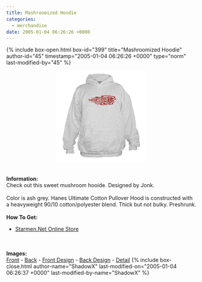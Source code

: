 ```yaml
---
title: Mashroomized Hoodie
categories:
  - merchandise
date: 2005-01-04 06:26:26 +0000
---
```

{% include box-open.html box-id="399" title="Mashroomized Hoodie" author-id="45" timestamp="2005-01-04 06:26:26 +0000" type="norm" last-modified-by="45" %}
	<center>
	<img src="/merchandise/images/smn_mh_title.png" border="0" alt="Mashroomized Hoodie" />
	</center>
	<br /><br />
	<b>Information:</b>
	<br />
	Check out this sweet mushroom hooide. Designed by Jonk.
	<br /><br />
	Color is ash grey. Hanes Ultimate Cotton Pullover Hood is constructed with a 
	heavyweight 90/10 cotton/polyester blend. Thick but not bulky. Preshrunk.
	<br /><br />
	<b>How To Get:</b>
	<br />
	<ul>
	<li><a href="http://www.cafeshops.com/starmen.8705567">Starmen.Net Online Store</a></li>
	</ul>
	<br /><br />
	<b>Images:</b>
	<br />
	<a href="/merchandise/images/smn_mh_front.jpg">Front</a> - <a href="/merchandise/images/smn_mh_back.jpg">Back</a> - <a href="/merchandise/images/smn_mh_fdesign.jpg">Front Design</a> - 
	<a href="/merchandise/images/smn_mh_bdesign.jpg">Back Design</a> - <a href="/merchandise/images/smn_hoodie.jpg">Detail</a>
{% include box-close.html author-name="ShadowX" last-modified-on="2005-01-04 06:26:37 +0000" last-modified-by-name="ShadowX" %}
